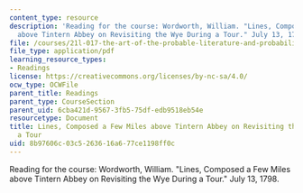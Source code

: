 ```yaml
---
content_type: resource
description: 'Reading for the course: Wordworth, William. "Lines, Composed a Few Miles
  above Tintern Abbey on Revisiting the Wye During a Tour." July 13, 1798.'
file: /courses/21l-017-the-art-of-the-probable-literature-and-probability-spring-2008/8b97606c03c5263616a677ce1198ff0c_wordworth_tinte.pdf
file_type: application/pdf
learning_resource_types:
- Readings
license: https://creativecommons.org/licenses/by-nc-sa/4.0/
ocw_type: OCWFile
parent_title: Readings
parent_type: CourseSection
parent_uid: 6cba421d-9567-3fb5-75df-edb9518eb54e
resourcetype: Document
title: Lines, Composed a Few Miles above Tintern Abbey on Revisiting the Wye During
  a Tour
uid: 8b97606c-03c5-2636-16a6-77ce1198ff0c
---
```

Reading for the course: Wordworth, William. "Lines, Composed a Few Miles above Tintern Abbey on Revisiting the Wye During a Tour." July 13, 1798.